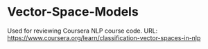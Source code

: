 # Vector-Space-Models
Used for reviewing Coursera NLP course code. URL: https://www.coursera.org/learn/classification-vector-spaces-in-nlp
